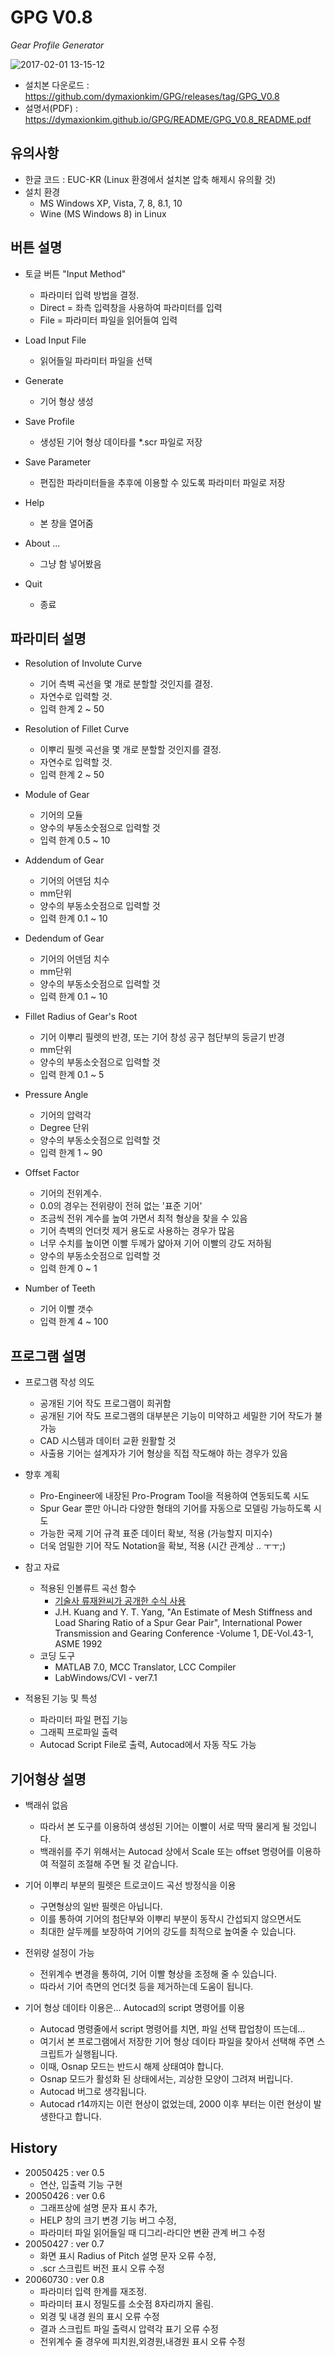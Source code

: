 # GPG V0.8

_Gear Profile Generator_

![2017-02-01 13-15-12](https://cloud.githubusercontent.com/assets/12775748/22495085/8a1546a0-e880-11e6-8302-089ae74e31b0.png)

* 설치본 다운로드 : https://github.com/dymaxionkim/GPG/releases/tag/GPG_V0.8
* 설명서(PDF) : https://dymaxionkim.github.io/GPG/README/GPG_V0.8_README.pdf


## 유의사항
* 한글 코드 : EUC-KR (Linux 환경에서 설치본 압축 해제시 유의활 것)
* 설치 환경
  - MS Windows XP, Vista, 7, 8, 8.1, 10
  - Wine (MS Windows 8) in Linux

## 버튼 설명

* 토글 버튼 "Input Method"
  - 파라미터 입력 방법을 결정.
  - Direct = 좌측 입력창을 사용하여 파라미터를 입력
  - File = 파라미터 파일을 읽어들여 입력

* Load Input File
  - 읽어들일 파라미터 파일을 선택

* Generate
  - 기어 형상 생성

* Save Profile
  - 생성된 기어 형상 데이타를 *.scr 파일로 저장

* Save Parameter
  - 편집한 파라미터들을 추후에 이용할 수 있도록 파라미터 파일로 저장

* Help
  - 본 창을 열어줌

* About ...
  - 그냥 함 넣어봤음

* Quit
  - 종료


## 파라미터 설명
* Resolution of Involute Curve
  - 기어 측벽 곡선을 몇 개로 분할할 것인지를 결정.
  - 자연수로 입력할 것.
  - 입력 한계 2 ~ 50

* Resolution of Fillet Curve
  - 이뿌리 필렛 곡선을 몇 개로 분할할 것인지를 결정.
  - 자연수로 입력할 것.
  - 입력 한계 2 ~ 50

* Module of Gear
  - 기어의 모듈
  - 양수의 부동소숫점으로 입력할 것
  - 입력 한계 0.5 ~ 10

* Addendum of Gear
  - 기어의 어덴덤 치수
  - mm단위
  - 양수의 부동소숫점으로 입력할 것
  - 입력 한계 0.1 ~ 10

* Dedendum of Gear
  - 기어의 어덴덤 치수
  - mm단위
  - 양수의 부동소숫점으로 입력할 것
  - 입력 한계 0.1 ~ 10

* Fillet Radius of Gear's Root
  - 기어 이뿌리 필렛의 반경, 또는 기어 창성 공구 첨단부의 둥글기 반경
  - mm단위
  - 양수의 부동소숫점으로 입력할 것
  - 입력 한계 0.1 ~ 5

* Pressure Angle
  - 기어의 압력각
  - Degree 단위
  - 양수의 부동소숫점으로 입력할 것
  - 입력 한계 1 ~ 90

* Offset Factor
  - 기어의 전위계수.
  - 0.0의 경우는 전위량이 전혀 없는 '표준 기어'
  - 조금씩 전위 계수를 높여 가면서 최적 형상을 찾을 수 있음
  - 기어 측벽의 언더컷 제거 용도로 사용하는 경우가 많음
  - 너무 수치를 높이면 이빨 두께가 얇아져 기어 이빨의 강도 저하됨
  - 양수의 부동소숫점으로 입력할 것
  - 입력 한계 0 ~ 1

* Number of Teeth
  - 기어 이빨 갯수
  - 입력 한계 4 ~ 100


## 프로그램 설명

* 프로그램 작성 의도
  - 공개된 기어 작도 프로그램이 희귀함
  - 공개된 기어 작도 프로그램의 대부분은 기능이 미약하고 세밀한 기어 작도가 불가능
  - CAD 시스템과 데이터 교환 원활할 것
  - 사출용 기어는 설계자가 기어 형상을 직접 작도해야 하는 경우가 있음

* 향후 계획
  - Pro-Engineer에 내장된 Pro-Program Tool을 적용하여 연동되도록 시도
  - Spur Gear 뿐만 아니라 다양한 형태의 기어를 자동으로 모델링 가능하도록 시도
  - 가능한 국제 기어 규격 표준 데이터 확보, 적용 (가능할지 미지수)
  - 더욱 엄밀한 기어 작도 Notation을 확보, 적용 (시간 관계상 ..  ㅜㅜ;)

* 참고 자료
  - 적용된 인볼류트 곡선 함수
    - [기술사 류재완씨가 공개한 수식 사용](https://cloud.githubusercontent.com/assets/12775748/22495094/96708464-e880-11e6-9dc4-5d5fe5519f59.png)
    - J.H. Kuang and Y. T. Yang, "An Estimate of Mesh Stiffness and Load Sharing Ratio of a Spur Gear Pair", International Power Transmission and Gearing Conference -Volume 1, DE-Vol.43-1, ASME 1992
  - 코딩 도구
    - MATLAB 7.0, MCC Translator, LCC Compiler
    - LabWindows/CVI  - ver7.1


* 적용된 기능 및 특성
  - 파라미터 파일 편집 기능
  - 그래픽 프로파일 출력
  - Autocad Script File로 출력, Autocad에서 자동 작도 가능


## 기어형상 설명

* 백래쉬 없음
  - 따라서 본 도구를 이용하여 생성된 기어는 이빨이 서로 딱딱 물리게 될 것입니다.
  - 백래쉬를 주기 위해서는 Autocad 상에서 Scale 또는 offset 명령어를 이용하여 적절히 조절해 주면 될 것 같습니다.

* 기어 이뿌리 부분의 필렛은 트로코이드 곡선 방정식을 이용
  - 구면형상의 일반 필렛은 아닙니다.
  - 이를 통하여 기어의 첨단부와 이뿌리 부분이 동작시 간섭되지 않으면서도 
  - 최대한 살두께를 보장하여 기어의 강도를 최적으로 높여줄 수 있습니다.

* 전위량 설정이 가능
  - 전위계수 변경을 통하여, 기어 이빨 형상을 조정해 줄 수 있습니다.
  - 따라서 기어 측면의 언더컷 등을 제거하는데 도움이 됩니다.

* 기어 형상 데이타 이용은...  Autocad의 script 명령어를 이용
  - Autocad 명령줄에서 script 명령어를 치면, 파일 선택 팝업창이 뜨는데...
  - 여기서 본 프로그램에서 저장한 기어 형상 데이타 파일을 찾아서 선택해 주면 스크립트가 실행됩니다.
  - 이때, Osnap 모드는 반드시 해제 상태여야 합니다.  
  - Osnap 모드가 활성화 된 상태에서는, 괴상한 모양이 그려져 버립니다.
  - Autocad 버그로 생각됩니다.  
  - Autocad r14까지는 이런 현상이 없었는데, 2000 이후 부터는 이런 현상이 발생한다고 합니다.


## History

* 20050425 : ver 0.5
  - 연산, 입출력 기능 구현
* 20050426 : ver 0.6
  - 그래프상에 설명 문자 표시 추가,
  - HELP 창의 크기 변경 기능 버그 수정,
  - 파라미터 파일 읽어들일 때 디그리-라디안 변환 관계 버그 수정
* 20050427 : ver 0.7
  - 화면 표시 Radius of Pitch 설명 문자 오류 수정,
  - .scr 스크립트 버전 표시 오류 수정
* 20060730 : ver 0.8
  - 파라미터 입력 한계를 재조정.
  - 파라미터 표시 정밀도를 소숫점 8자리까지 올림.
  - 외경 및 내경 원의 표시 오류 수정
  - 결과 스크립트 파일 출력시 압력각 표기 오류 수정
  - 전위계수 줄 경우에 피치원,외경원,내경원 표시 오류 수정

